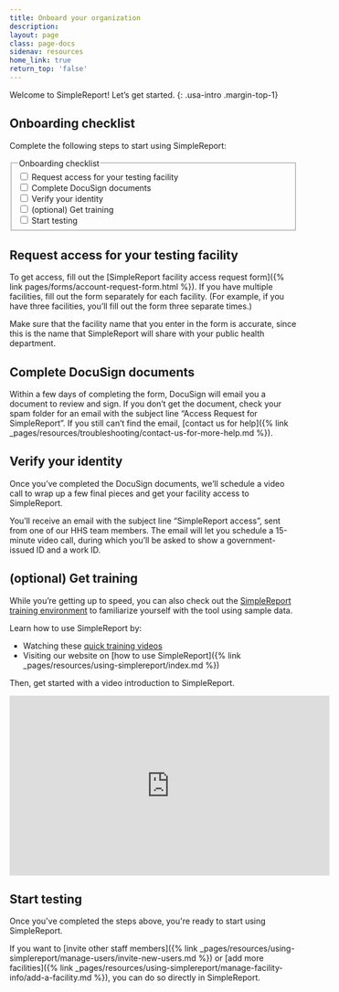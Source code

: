 ```yaml
---
title: Onboard your organization
description:
layout: page
class: page-docs
sidenav: resources
home_link: true
return_top: 'false'
---
```


Welcome to SimpleReport! Let’s get started.
{: .usa-intro .margin-top-1}

## Onboarding checklist
Complete the following steps to start using SimpleReport:

<fieldset class="usa-fieldset">
  <legend class="usa-legend usa-sr-only">Onboarding checklist</legend>
  <div class="usa-checkbox">
    <input class="usa-checkbox__input" id="access" type="checkbox" name="access" value="access">
    <label class="usa-checkbox__label" for="access">Request access for your testing facility</label>
  </div>
  <div class="usa-checkbox">
    <input class="usa-checkbox__input" id="docusign" type="checkbox" name="docusign" value="docusign">
    <label class="usa-checkbox__label" for="docusign">Complete DocuSign documents</label>
  </div>
  <div class="usa-checkbox">
    <input class="usa-checkbox__input" id="identity" type="checkbox" name="identity" value="identity">
    <label class="usa-checkbox__label" for="identity">Verify your identity</label>
  </div>
  <div class="usa-checkbox">
    <input class="usa-checkbox__input" id="training" type="checkbox" name="training" value="training">
    <label class="usa-checkbox__label" for="training">(optional) Get training</label>
  </div>
  <div class="usa-checkbox">
    <input class="usa-checkbox__input" id="start" type="checkbox" name="start" value="start">
    <label class="usa-checkbox__label" for="start">Start testing</label>
  </div>
</fieldset>

## Request access for your testing facility
To get access, fill out the [SimpleReport facility access request form]({% link pages/forms/account-request-form.html %}). If you have multiple facilities, fill out the form separately for each facility. (For example, if you have three facilities, you’ll fill out the form three separate times.)

Make sure that the facility name that you enter in the form is accurate, since this is the name that SimpleReport will share with your public health department.

## Complete DocuSign documents
Within a few days of completing the form, DocuSign will email you a document to review and sign. If you don’t get the document, check your spam folder for an email with the subject line “Access Request for SimpleReport”. If you still can’t find the email, [contact us for help]({% link _pages/resources/troubleshooting/contact-us-for-more-help.md %}).

## Verify your identity
Once you’ve completed the DocuSign documents, we’ll schedule a video call to wrap up a few final pieces and get your facility access to SimpleReport.

You’ll receive an email with the subject line “SimpleReport access”, sent from one of our HHS team members. The email will let you schedule a 15-minute video call, during which you’ll be asked to show a government-issued ID and a work ID.

## (optional) Get training
<div class="usa-alert usa-alert--info">
  <div class="usa-alert__body">
    <p class="usa-alert__text">While you’re getting up to speed, you can also check out the <a href="https://training.simplereport.gov/app">SimpleReport training environment</a> to familiarize yourself with the tool using sample data.</p>
  </div>
</div>

Learn how to use SimpleReport by:
- Watching these [quick training videos](https://www.youtube.com/playlist?list=PL3U3nqqPGhab0sys3ombZmwOplRYlBOBF)
- Visiting our website on [how to use SimpleReport]({% link _pages/resources/using-simplereport/index.md %})

Then, get started with a video introduction to SimpleReport.

<div class="usa-embed-container">
  <iframe title="PRIME SimpleReport Introduction & Onboarding Guide" width="560" height="315" src="https://www.youtube.com/embed/3YsfDprX2aw" frameborder="0" allow="accelerometer; autoplay; clipboard-write; encrypted-media; gyroscope; picture-in-picture" allowfullscreen></iframe>
</div>

## Start testing
Once you've completed the steps above, you're ready to start using SimpleReport.

If you want to [invite other staff members]({% link _pages/resources/using-simplereport/manage-users/invite-new-users.md %}) or [add more facilities]({% link _pages/resources/using-simplereport/manage-facility-info/add-a-facility.md %}), you can do so directly in SimpleReport.
